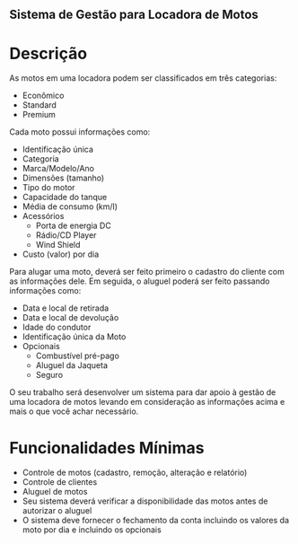 ## Sistema de Gestão para Locadora de Motos

# Descrição

As motos em uma locadora podem ser classificados em três categorias:
- Econômico
- Standard
- Premium

Cada moto possui informações como:
- Identificação única
- Categoria
- Marca/Modelo/Ano
- Dimensões (tamanho)
- Tipo do motor
- Capacidade do tanque
- Média de consumo (km/l)
- Acessórios
    - Porta de energia DC
    - Rádio/CD Player
    - Wind Shield
- Custo (valor) por dia

Para alugar uma moto, deverá ser feito primeiro o cadastro do cliente com as informações dele. Em seguida, o aluguel poderá ser feito passando informações como:
- Data e local de retirada
- Data e local de devolução
- Idade do condutor
- Identificação única da Moto
- Opcionais
    - Combustível pré-pago
    - Aluguel da Jaqueta
    - Seguro

O seu trabalho será desenvolver um sistema para dar apoio à gestão de uma locadora de motos levando em consideração as informações acima e mais o que você achar necessário.

# Funcionalidades Mínimas

- Controle de motos (cadastro, remoção, alteração e relatório)
- Controle de clientes
- Aluguel de motos
- Seu sistema deverá verificar a disponibilidade das motos antes de autorizar o aluguel
- O sistema deve fornecer o fechamento da conta incluindo os valores da moto por dia e incluindo os opcionais

